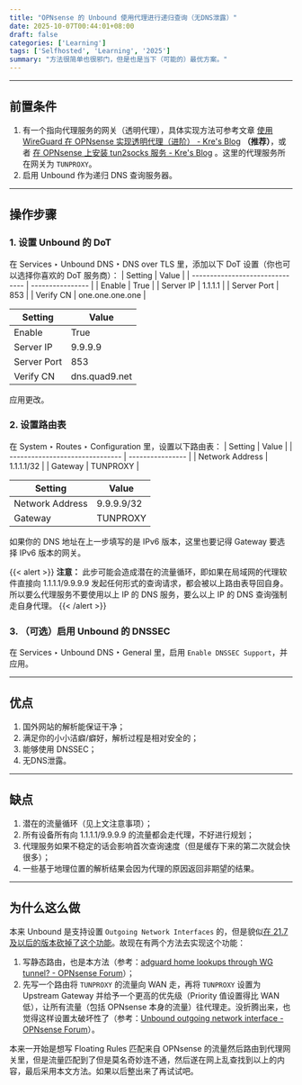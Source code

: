 ```yaml
---
title: "OPNsense 的 Unbound 使用代理进行递归查询（无DNS泄露）"
date: 2025-10-07T00:44:01+08:00
draft: false
categories: ['Learning']
tags: ['Selfhosted', 'Learning', '2025']
summary: "方法很简单也很邪门，但是也是当下（可能的）最优方案。"
---
```


-----
## 前置条件
1. 有一个指向代理服务的网关（透明代理），具体实现方法可参考文章 [使用 WireGuard 在 OPNsense 实现透明代理（进阶） - Kre's Blog](/article/tproxy-in-opnsense-with-wireguard/) **（推荐）**，或者 [在 OPNsense 上安装 tun2socks 服务 - Kre's Blog](/article/setup-tun2socks-in-opnsense/) 。这里的代理服务所在网关为 `TUNPROXY`。
2. 启用 Unbound 作为递归 DNS 查询服务器。

-----
## 操作步骤
### 1. 设置 Unbound 的 DoT
在 Services ‣ Unbound DNS ‣ DNS over TLS 里，添加以下 DoT 设置（你也可以选择你喜欢的 DoT 服务商）：
| Setting | Value |
| ------------------------------- | ---------------- |
| Enable                          | True             |
| Server IP                       | 1.1.1.1          |
| Server Port                     | 853              |
| Verify CN                       | one.one.one.one  |

| Setting | Value |
| ------------------------------- | ---------------- |
| Enable                          | True             |
| Server IP                       | 9.9.9.9          |
| Server Port                     | 853              |
| Verify CN                       | dns.quad9.net    |

应用更改。

### 2. 设置路由表
在 System ‣ Routes ‣ Configuration 里，设置以下路由表：
| Setting | Value |
| ------------------------------- | ---------------- |
| Network Address                 | 1.1.1.1/32       |
| Gateway                         | TUNPROXY         |

| Setting | Value |
| ------------------------------- | ---------------- |
| Network Address                 | 9.9.9.9/32       |
| Gateway                         | TUNPROXY         |

如果你的 DNS 地址在上一步填写的是 IPv6 版本，这里也要记得 Gateway 要选择 IPv6 版本的网关。

{{< alert >}}
**注意：** 此步可能会造成潜在的流量循环，即如果在局域网的代理软件直接向 1.1.1.1/9.9.9.9 发起任何形式的查询请求，都会被以上路由表导回自身。所以要么代理服务不要使用以上 IP 的 DNS 服务，要么以上 IP 的 DNS 查询强制走自身代理。
{{< /alert >}}

### 3. （可选）启用 Unbound 的 DNSSEC
在 Services ‣ Unbound DNS ‣ General 里，启用 `Enable DNSSEC Support`，并应用。

-----
## 优点
1. 国外网站的解析能保证干净；
2. 满足你的小小洁癖/癖好，解析过程是相对安全的；
3. 能够使用 DNSSEC；
4. 无DNS泄露。

-----
## 缺点
1. 潜在的流量循环（见上文注意事项）；
2. 所有设备所有向 1.1.1.1/9.9.9.9 的流量都会走代理，不好进行规划；
3. 代理服务如果不稳定的话会影响首次查询速度（但是缓存下来的第二次就会快很多）；
4. 一些基于地理位置的解析结果会因为代理的原因返回非期望的结果。

-----
## 为什么这么做
本来 Unbound 是支持设置 `Outgoing Network Interfaces` 的，但是貌似[在 21.7 及以后的版本砍掉了这个功能](https://forum.opnsense.org/index.php?topic=25395.msg121998)。故现在有两个方法去实现这个功能：
1. 写静态路由，也是本方法（参考：[adguard home lookups through WG tunnel? - OPNsense Forum](https://forum.opnsense.org/index.php?topic=24192.msg116770#msg116770)）；
2. 先写一个路由将 `TUNPROXY` 的流量向 WAN 走，再将 `TUNPROXY` 设置为 Upstream Gateway 并给予一个更高的优先级（Priority 值设置得比 WAN 低），让所有流量（包括 OPNsense 本身的流量）往代理走。没折腾出来，也觉得这样设置太破坏性了（参考：[Unbound outgoing network interface - OPNsense Forum](https://forum.opnsense.org/index.php?topic=35170.0)）。

本来一开始是想写 Floating Rules 匹配来自 OPNsense 的流量然后路由到代理网关里，但是流量匹配到了但是莫名奇妙连不通，然后遂在网上乱查找到以上的内容，最后采用本文方法。如果以后整出来了再试试吧。